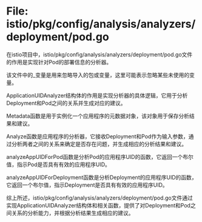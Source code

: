 # File: istio/pkg/config/analysis/analyzers/deployment/pod.go

在istio项目中，istio/pkg/config/analysis/analyzers/deployment/pod.go文件的作用是实现针对Pod的部署信息的分析器。

该文件中的_变量是用来忽略导入的包或变量，这里可能表示忽略某些未使用的变量。

ApplicationUIDAnalyzer结构体的作用是实现分析器的具体逻辑，它用于分析Deployment和Pod之间的关系并生成对应的建议。

Metadata函数是用于实例化一个应用程序的元数据对象，该对象用于保存分析结果和建议。

Analyze函数是应用程序的分析器，它接收Deployment和Pod作为输入参数，通过分析两者之间的关系来确定是否存在问题，并生成相应的分析结果和建议。

analyzeAppUIDForPod函数是分析Pod的应用程序UID的函数，它返回一个布尔值，指示Pod是否具有有效的应用程序UID。

analyzeAppUIDForDeployment函数是分析Deployment的应用程序UID的函数，它返回一个布尔值，指示Deployment是否具有有效的应用程序UID。

综上所述，istio/pkg/config/analysis/analyzers/deployment/pod.go文件通过实现ApplicationUIDAnalyzer结构体和相关函数，提供了对Deployment和Pod之间关系的分析能力，并根据分析结果生成相应的建议。

